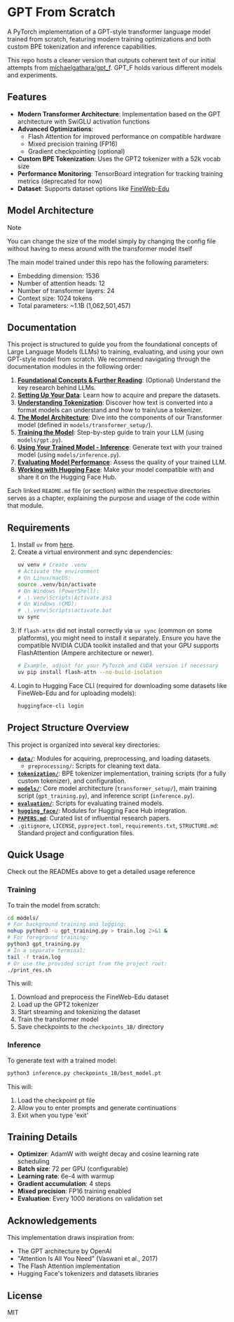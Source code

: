# GPT From Scratch

A PyTorch implementation of a GPT-style transformer language model trained from scratch, featuring modern training optimizations and both custom BPE tokenization and inference capabilities.

This repo hosts a cleaner version that outputs coherent text of our initial attempts from [michaelgathara/gpt_f](https://michaelgathara.com/git/gpt_f). GPT_F holds various different models and experiments. 

## Features

- **Modern Transformer Architecture**: Implementation based on the GPT architecture with SwiGLU activation functions
- **Advanced Optimizations**:
  - Flash Attention for improved performance on compatible hardware
  - Mixed precision training (FP16)
  - Gradient checkpointing (optional)
- **Custom BPE Tokenization**: Uses the GPT2 tokenizer with a 52k vocab size
- **Performance Monitoring**: TensorBoard integration for tracking training metrics (deprecated for now)
- **Dataset**: Supports dataset options like [FineWeb-Edu](https://huggingface.co/datasets/HuggingFaceFW/fineweb-edu)

## Model Architecture
>[!NOTE]
> You can change the size of the model simply by changing the config file without having to mess around with the transformer model itself

The main model trained under this repo has the following parameters:
- Embedding dimension: 1536
- Number of attention heads: 12
- Number of transformer layers: 24
- Context size: 1024 tokens
- Total parameters: ~1.1B (1,062,501,457)

## Documentation
This project is structured to guide you from the foundational concepts of Large Language Models (LLMs) to training, evaluating, and using your own GPT-style model from scratch. We recommend navigating through the documentation modules in the following order:

1.  **[Foundational Concepts & Further Reading](./PAPERS.md)**: (Optional) Understand the key research behind LLMs.
2.  **[Setting Up Your Data](./data/README.md)**: Learn how to acquire and prepare the datasets.
3.  **[Understanding Tokenization](./tokenization/README.md)**: Discover how text is converted into a format models can understand and how to train/use a tokenizer.
4.  **[The Model Architecture](./models/README.md)**: Dive into the components of our Transformer model (defined in `models/transformer_setup/`).
5.  **[Training the Model](./models/README.md#2-training-the-model-gpt_trainingpy)**: Step-by-step guide to train your LLM (using `models/gpt.py`).
6.  **[Using Your Trained Model - Inference](./models/README.md#inference-generating-text-inferencepy)**: Generate text with your trained model (using `models/inference.py`).
7.  **[Evaluating Model Performance](./evaluation/README.md)**: Assess the quality of your trained LLM.
8.  **[Working with Hugging Face](./hugging_face/README.md)**: Make your model compatible with and share it on the Hugging Face Hub.

Each linked `README.md` file (or section) within the respective directories serves as a chapter, explaining the purpose and usage of the code within that module.

## Requirements

1.  Install `uv` from [here](https://docs.astral.sh/uv/getting-started/installation/).
2.  Create a virtual environment and sync dependencies:
    ```bash
    uv venv # Create .venv
    # Activate the environment
    # On Linux/macOS:
    source .venv/bin/activate
    # On Windows (PowerShell):
    # .\.venv\Scripts\Activate.ps1
    # On Windows (CMD):
    # .\.venv\Scripts\activate.bat
    uv sync
    ```
3.  If `flash-attn` did not install correctly via `uv sync` (common on some platforms), you might need to install it separately. Ensure you have the compatible NVIDIA CUDA toolkit installed and that your GPU supports FlashAttention (Ampere architecture or newer).
    ```bash
    # Example, adjust for your PyTorch and CUDA version if necessary
    uv pip install flash-attn --no-build-isolation
    ```
4.  Login to Hugging Face CLI (required for downloading some datasets like FineWeb-Edu and for uploading models):
    ```bash
    huggingface-cli login
    ```

## Project Structure Overview

This project is organized into several key directories:

-   **[`data/`](./data/README.md)**: Modules for acquiring, preprocessing, and loading datasets.
    -   `preprocessing/`: Scripts for cleaning text data.
-   **[`tokenization/`](./tokenization/README.md)**: BPE tokenizer implementation, training scripts (for a fully custom tokenizer), and configuration.
-   **[`models/`](./models/README.md)**: Core model architecture (`transformer_setup/`), main training script (`gpt_training.py`), and inference script (`inference.py`).
-   **[`evaluation/`](./evaluation/README.md)**: Scripts for evaluating trained models.
-   **[`hugging_face/`](./hugging_face/README.md)**: Modules for Hugging Face Hub integration.
-   **[`PAPERS.md`](./PAPERS.md)**: Curated list of influential research papers.
-   `.gitignore`, `LICENSE`, `pyproject.toml`, `requirements.txt`, `STRUCTURE.md`: Standard project and configuration files.


## Quick Usage
Check out the READMEs above to get a detailed usage reference 

### Training

To train the model from scratch:

```bash
cd models/
# For background training and logging:
nohup python3 -u gpt_training.py > train.log 2>&1 &
# For foreground training:
python3 gpt_training.py
# In a separate terminal:
tail -f train.log
# Or use the provided script from the project root:
./print_res.sh
```

This will:
1. Download and preprocess the FineWeb-Edu dataset
2. Load up the GPT2 tokenizer
3. Start streaming and tokenizing the dataset
4. Train the transformer model
5. Save checkpoints to the `checkpoints_1B/` directory

### Inference

To generate text with a trained model:

```bash
python3 inference.py checkpoints_1B/best_model.pt
```

This will:
1. Load the checkpoint pt file
2. Allow you to enter prompts and generate continuations
3. Exit when you type 'exit'

## Training Details

- **Optimizer**: AdamW with weight decay and cosine learning rate scheduling
- **Batch size**: 72 per GPU (configurable)
- **Learning rate**: 6e-4 with warmup
- **Gradient accumulation**: 4 steps
- **Mixed precision**: FP16 training enabled
- **Evaluation**: Every 1000 iterations on validation set

## Acknowledgements

This implementation draws inspiration from:
- The GPT architecture by OpenAI
- "Attention Is All You Need" (Vaswani et al., 2017)
- The Flash Attention implementation
- Hugging Face's tokenizers and datasets libraries

## License

MIT